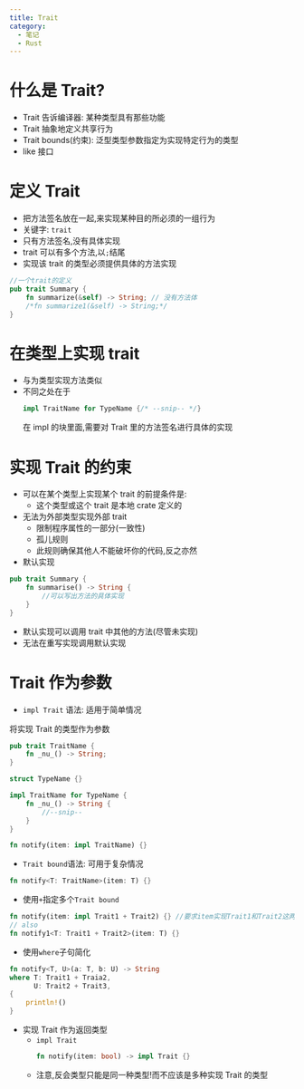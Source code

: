 ```yaml
---
title: Trait
category:
  - 笔记
  - Rust
---
```


# 什么是 Trait?

- Trait 告诉编译器: 某种类型具有那些功能
- Trait 抽象地定义共享行为
- Trait bounds(约束): 泛型类型参数指定为实现特定行为的类型
- like 接口

# 定义 Trait

- 把方法签名放在一起,来实现某种目的所必须的一组行为
- 关键字: `trait`
- 只有方法签名,没有具体实现
- trait 可以有多个方法,以`;`结尾
- 实现该 trait 的类型必须提供具体的方法实现

```rust
//一个trait的定义
pub trait Summary {
    fn summarize(&self) -> String; // 没有方法体
    /*fn summarize1(&self) -> String;*/
}
```

# 在类型上实现 trait

- 与为类型实现方法类似
- 不同之处在于
  ```rust
  impl TraitName for TypeName {/* --snip-- */}
  ```
  在 impl 的块里面,需要对 Trait 里的方法签名进行具体的实现

# 实现 Trait 的约束

- 可以在某个类型上实现某个 trait 的前提条件是:
  - 这个类型或这个 trait 是本地 crate 定义的
- 无法为外部类型实现外部 trait
  - 限制程序属性的一部分(一致性)
  - 孤儿规则
  - 此规则确保其他人不能破坏你的代码,反之亦然
- 默认实现

```rust
pub trait Summary {
    fn summarise() -> String {
        //可以写出方法的具体实现
    }
}
```

- 默认实现可以调用 trait 中其他的方法(尽管未实现)
- 无法在重写实现调用默认实现

# Trait 作为参数

- `impl Trait` 语法: 适用于简单情况

将实现 Trait 的类型作为参数

```rust
pub trait TraitName {
    fn _nu_() -> String;
}

struct TypeName {}

impl TraitName for TypeName {
    fn _nu_() -> String {
        //--snip--
    }
}

fn notify(item: impl TraitName) {}

```

- `Trait bound`语法: 可用于复杂情况

```rust
fn notify<T: TraitName>(item: T) {}
```

- 使用`+`指定多个`Trait bound`

```rust
fn notify(item: impl Trait1 + Trait2) {} //要求item实现Trait1和Trait2这两个trait
// also
fn notify1<T: Trait1 + Trait2>(item: T) {}
```

- 使用`where`子句简化

```rust
fn notify<T, U>(a: T, b: U) -> String
where T: Trait1 + Traia2,
      U: Trait2 + Trait3,
{
    println!()
}
```

- 实现 Trait 作为返回类型
  - `impl Trait`
    ```rust
    fn notify(item: bool) -> impl Trait {}
    ```
  - 注意,反会类型只能是同一种类型!而不应该是多种实现 Trait 的类型
